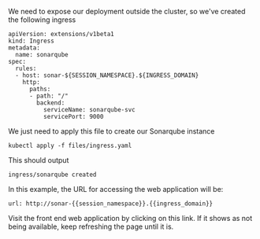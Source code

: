 We need to expose our deployment outside the cluster, so we've created the following ingress

```
apiVersion: extensions/v1beta1
kind: Ingress
metadata:
  name: sonarqube
spec:
  rules:
  - host: sonar-${SESSION_NAMESPACE}.${INGRESS_DOMAIN}
    http:
      paths:
      - path: "/"
        backend:
          serviceName: sonarqube-svc
          servicePort: 9000
```
We just need to apply this file to create our Sonarqube instance
```execute
kubectl apply -f files/ingress.yaml
```
This should output
```
ingress/sonarqube created
```
In this example, the URL for accessing the web application will be:

```dashboard:open-url
url: http://sonar-{{session_namespace}}.{{ingress_domain}}
```

Visit the front end web application by clicking on this link. If it shows as not being available, keep refreshing the page until it is.
